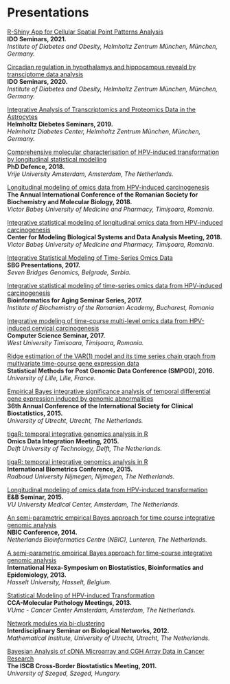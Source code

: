 # Presentations

[R-Shiny App for Cellular Spatial Point Patterns Analysis](https://www.nature.com/articles/s41467-021-21826-9)    
__IDO Seminars, 2021.__         
*Institute of Diabetes and Obesity, Helmholtz Zentrum München, München, Germany.*

[Circadian regulation in hypothalamys and hippocampus reveald by transciptome data analysis](https://www.nature.com/articles/s41467-021-21826-9)    
__IDO Seminars, 2020.__         
*Institute of Diabetes and Obesity, Helmholtz Zentrum München, München, Germany.*

[Integrative Analysis of Transcriptomics and Proteomics Data in the Astrocytes](https://www.nature.com/articles/s41467-021-21826-9)    
__Helmholtz Diebetes Seminars, 2019.__         
*Helmholtz Diabetes Center, Helmholtz Zentrum München, München, Germany.*

[Comprehensive molecular characterisation of HPV-induced transformation by longitudinal statistical modelling](https://www.nature.com/articles/s41467-021-21826-9)    
__PhD Defence, 2018.__       
*Vrije University Amsterdam, Amsterdam, The Netherlands.*

[Longitudinal modeling of omics data from HPV-induced carcinogenesis](https://www.nature.com/articles/s41467-021-21826-9)    
__The Annual International Conference of the Romanian Society for Biochemistry and Molecular Biology, 2018.__       
*Victor Babeș University of Medicine and Pharmacy, Timișoara, Romania.*

[Integrative statistical modeling of longitudinal omics data from HPV-induced carcinogenesis](https://www.nature.com/articles/s41467-021-21826-9)    
__Center for Modeling Biological Systems and Data Analysis Meeting, 2018.__      
*Victor Babeș University of Medicine and Pharmacy, Timișoara, Romania.*

[Integrative Statistical Modeling of Time-Series Omics Data](https://www.nature.com/articles/s41467-021-21826-9)    
__SBG Presentations, 2017.__       
*Seven Bridges Genomics, Belgrade, Serbia.*

[Integrative statistical modeling of time-series omics data from HPV-induced carcinogenesis](https://www.aging-research.group/events/)    
__Bioinformatics for Aging Seminar Series, 2017.__       
*Institute of Biochemistry of the Romanian Academy, Bucharest, Romania*

[Integrative modeling of time-course multi-level omics data from HPV-induced cervical carcinogenesis](https://www.nature.com/articles/s41467-021-21826-9)   
__Computer Science Seminar, 2017.__      
*West University Timisoara, Timișoara, Romania.*

[Ridge estimation of the VAR(1) model and its time series chain graph from multivariate time-course gene expression data](http://math.univ-lille1.fr/~celisse/SMPGD/Session3.pdf)    
__Statistical Methods for Post Genomic Data Conference (SMPGD), 2016.__      
*University of Lille, Lille, France.*

[Empirical Bayes integrative significance analysis of temporal differential gene expression induced by genomic abnormalities](http://www.iscb2015.info/presentations)    
__36th Annual Conference of the International Society for Clinical Biostatistics, 2015.__       
*University of Utrecht, Utrecht, The Netherlands.*

[tigaR: temporal integrative genomics analysis in R](http://math.univ-lille1.fr/~celisse/SMPGD/Session3.pdf)    
__Omics Data Integration Meeting, 2015.__      
*Delft University of Technology, Delft, The Netherlands.*

[tigaR: temporal integrative genomics analysis in R](https://www.biometricsociety.org/meetings/conferences)    
__International Biometrics Conference, 2015.__      
*Radboud University Nijmegen, Nijmegen, The Netherlands.*

[Longitudinal modeling of omics data from HPV-induced transformation](https://www.biometricsociety.org/meetings/conferences)    
__E&B Seminar, 2015.__      
*VU University Medical Center, Amsterdam, The Netherlands.*

[An semi-parametric empirical Bayes approach for time course integrative genomic analysis](https://www.aanmelder.nl/nbic2014/wiki/75290/abstracts)    
__NBIC Conference, 2014.__     
*Netherlands Bioinformatics Centre (NBIC), Lunteren, The Netherlands.*

[A semi-parametric empirical Bayes approach for time-course integrative genomic analysis](http://math.univ-lille1.fr/~celisse/SMPGD/Session3.pdf)    
__International Hexa-Symposium on Biostatistics, Bioinformatics and Epidemiology, 2013.__       
*Hasselt University, Hasselt, Belgium.*

[Statistical Modeling of HPV-induced Transformation](http://math.univ-lille1.fr/~celisse/SMPGD/Session3.pdf)    
__CCA-Molecular Pathology Meetings, 2013.__       
*VUmc - Cancer Center Amsterdam, Amsterdam, The Netherlands.*

[Network modules via bi-clustering ](https://www.cwi.nl/events/2012/biological-networks-uu-2012)    
__Interdisciplinary Seminar on Biological Networks, 2012.__       
*Mathematical Institute, University of Utrecht, Utrecht, The Netherlands.*

[Bayesian Analysis of cDNA Microarray and CGH Array Data in Cancer Research](https://www.iscb.info/files/folders/newsletter/iscbnl52.pdf)    
__The ISCB Cross-Border Biostatistics Meeting, 2011.__     
*University of Szeged, Szeged, Hungary.*
